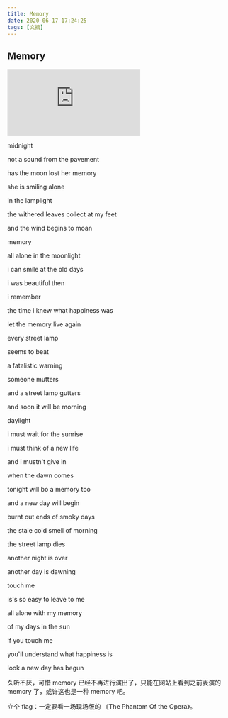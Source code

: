 ```yaml
---
title: Memory
date: 2020-06-17 17:24:25
tags: [文摘]                                                                                                                                                                
---
```

## Memory

![tip here to listen](https://mp3-joe.club/mp3dl/cats-the-musical-memory.html)

midnight

not a sound from the pavement

has the moon lost her memory

she is smiling alone

in the lamplight

the withered leaves collect at my feet

and the wind begins to moan

memory

all alone in the moonlight

i can smile at the old days

i was beautiful then

i remember

the time i knew what happiness was

let the memory live again

every street lamp

seems to beat

a fatalistic warning

someone mutters

and a street lamp gutters

and soon it will be morning

daylight

i must wait for the sunrise

i must think of a new life

and i mustn't give in

when the dawn comes

tonight will bo a memory too

and a new day will begin

burnt out ends of smoky days

the stale cold smell of morning

the street lamp dies

another night is over

another day is dawning

touch me

is's so easy to leave to me

all alone with my memory

of my days in the sun

if you touch me

you'll understand what happiness is

look a new day has begun



久听不厌，可惜 memory 已经不再进行演出了，只能在网站上看到之前表演的 memory 了，或许这也是一种 memory 吧。

立个 flag：一定要看一场现场版的 《The Phantom Of the Opera》。
